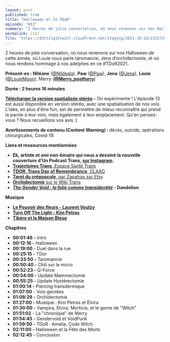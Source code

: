 ```yaml
---
layout: post
published: true
title: "Halloween et le TDoR"
episode: "#13"
summary: "2 heures de jolie conversation, où nous revenons sur nos Halloween de cette année, où Louie nous parle taromancie, Jena d’orchidectomie, et où nous rendons hommage à nos adelphes en ce #TDoR2021."
permalink: /13/
file: 'https://d3ctxlq1ktw2nl.cloudfront.net/staging/2021-10-24/233271544-44100-2-e7efa064c0e9e.m4a'
---
```

<p>2 heures de jolie conversation, où nous revenons sur nos Halloween de cette année, où Louie nous parle taromancie, Jena d’orchidectomie, et où nous rendons hommage à nos adelphes en ce #TDoR2021.</p>

<!--more-->

<p><strong>Présent-es :</strong> <strong>Niléane</strong> (<a href="https://twitter.com/Nildeala">@Nildeala</a>), <strong>Paw</strong> (<a href="https://eldritch.cafe/@paw">@Paw</a>), <strong>Jena</strong> (<a href="https://eldritch.cafe/@jena">@Jena</a>), <strong>Louie</strong> (<a href="https://mastodon.gamedev.place/@LouieMoon">@LouieMoon</a>), Merry (<a href="https://twitter.com/Merry_postfurry"><strong>@Merry_postfurry</strong></a>)</p>
<p><strong>Durée : 2 heures 16 minutes</strong></p>
<p><strong><a href="https://d3ctxlq1ktw2nl.cloudfront.net/staging/2021-10-24/d1918ad1-5e97-e0b2-d805-80cff0d04039.mp3">Télécharger la version spatialisée stéréo</a> -</strong> On expérimente ! L'épisode 13 est aussi disponible en version stéréo, avec une spatialisation de nos voix. L'idée, en plus d'être fun, est de permettre de mieux reconnaître qui prend la parole à leur voix, mais également à leur emplacement. Qu'en pensez-vous ? Nous recueillons vos avis :)</p>
<p><strong>Avertissements de contenu (Content Warning) : </strong>décès, suicide, opérations chirurgicales, Covid-19.</p>
<p><strong>Liens et ressources mentionnées</strong></p>
<ul>
 <li><strong>Ek, artiste et ami non-binaire qui nous a dessiné la nouvelle couverture d'Un Podcast Trans, </strong><a href="https://www.instagram.com/enbyhexe/"><strong>sur Instagram</strong></a><strong>.</strong></li>
 <li><a href="https://espacesantetrans.fr/"><strong>Trajectoires Trans</strong>, Espace Santé Trans</a></li>
 <li><a href="https://www.glaad.org/tdor"><strong>TDOR, Trans Day of Remembrance</strong>, GLAAD</a></li>
  <li><a href="https://www.etsy.com/fr/listing/861192766/tarot-du-crepuscule-22-arcanes-majeurs?ref=shop_home_feat_2"><strong>Tarot du crépuscule</strong>, par Zapatrax sur Etsy</a></li>
  <li><a href="https://wikitrans.co/2019/04/15/orchidectomie/"><strong>Orchidectomie</strong> sur le Wiki Trans</a></li>
  <li><a href="https://mxdandelion.medium.com/the-gender-void-la-folie-comme-transidentité-909106a275c3"><em><strong>The Gender Void : la folie comme transidentité</strong></em></a><strong> - Dandelion</strong></li>
</ul>
<p><strong>Musique</strong></p>
<ul>
  <li><a href="https://www.youtube.com/watch?v=hs8rcaLIkTc"><strong>Le Pouvoir des fleurs - Laurent Voulzy</strong></a></li>
  <li><a href="https://www.youtube.com/watch?v=DSbgQE5x2QM"><strong>Turn Off The Light - Kim Petras</strong></a></li>
  <li><a href="https://www.youtube.com/watch?v=zwJ20KAJK7o"><strong>Tibère et la Maison Bleue</strong></a></li>
</ul>
<p><strong>Chapitres</strong></p>
<ul>
  <li><strong>00:01:46 -</strong> Intro</li>
  <li><strong>00:12:16 -</strong> Halloween</li>
  <li><strong>00:19:00 -</strong> Duel dans la rue</li>
  <li><strong>00:25:15 -</strong> TDor</li>
  <li><strong>00:33:50 -</strong> Taromancie</li>
  <li><strong>00:50:40 -</strong> Chili sur le micro</li>
  <li><strong>00:52:23 -</strong> Q-Force</li>
  <li><strong>00:54:00 -</strong> Update Mammectomie</li>
  <li><strong>00:55:25 -</strong> Update Hystérectomie</li>
  <li><strong>01:00:14 -</strong> Piercing transdermique</li>
  <li><strong>01:07:00</strong> - Voix genrées</li>
  <li><strong>01:08:29 -</strong> Orchidectomie</li>
  <li><strong>01:27:00 -</strong> Musique : Kim Petras et Elvira</li>
  <li><strong>01:30:00 -</strong> Vampira, Elvira, Morticia, et le genre de "Witch"</li>
  <li><strong>01:51:02</strong> - La "chronique" de Merry</li>
  <li><strong>01:54:45 -</strong> Gendervoid et VoidPunk</li>
  <li><strong>01:59:50 -</strong> TDoR : Amelia, Code Witch</li>
  <li><strong>02:11:00 -</strong> Halloween et la Fête des Morts</li>
  <li><strong>02:12:45 -</strong> Conclusion</li>
</ul>
